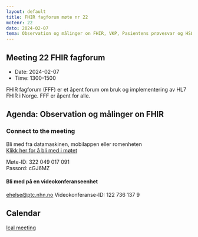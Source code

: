 ```yaml
---
layout: default
title: FHIR fagforum møte nr 22
motenr: 22
dato: 2024-02-07
tema: Observation og målinger on FHIR, VKP, Pasientens prøvesvar og HSØ PHGateway
---
```


## Meeting 22 FHIR fagforum

* Date: 2024-02-07
* Time: 1300-1500

FHIR fagforum (FFF) er et åpent forum om bruk og implementering av HL7 FHIR i Norge. FFF er åpent for alle.

## Agenda: Observation og målinger on FHIR



### Connect to the meeting

Bli med fra datamaskinen, mobilappen eller romenheten  
[Klikk her for å bli med i møtet](https://teams.microsoft.com/l/meetup-join/19%3ameeting_YTk2YjVlMGMtODNlOC00NjQ5LWJlYmUtMGNjMGQ4YWJiMjUw%40thread.v2/0?context=%7b%22Tid%22%3a%221f8fc8cc-99b4-410a-95fa-286dd143b04d%22%2c%22Oid%22%3a%22a216d89f-4166-4e08-9907-183e70a2a420%22%7d)

Møte-ID: 322 049 017 091  
Passord: cGJ6MZ  

#### Bli med på en videokonferanseenhet

[ehelse@ptc.nhn.no](ehelse@ptc.nhn.no)
Videokonferanse-ID: 122 736 137 9  

## Calendar

[Ical meeting](ical/FHIR%20fagforum%20%2322.ics)

